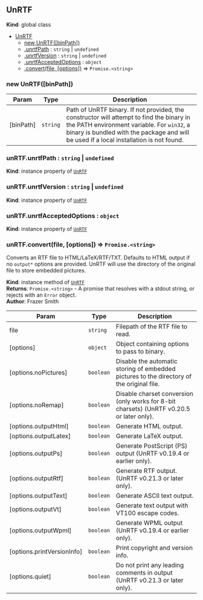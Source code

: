 <a name="UnRTF"></a>

## UnRTF
**Kind**: global class  

* [UnRTF](#UnRTF)
    * [new UnRTF([binPath])](#new_UnRTF_new)
    * [.unrtfPath](#UnRTF+unrtfPath) : <code>string</code> \| <code>undefined</code>
    * [.unrtfVersion](#UnRTF+unrtfVersion) : <code>string</code> \| <code>undefined</code>
    * [.unrtfAcceptedOptions](#UnRTF+unrtfAcceptedOptions) : <code>object</code>
    * [.convert(file, [options])](#UnRTF+convert) ⇒ <code>Promise.&lt;string&gt;</code>

<a name="new_UnRTF_new"></a>

### new UnRTF([binPath])

| Param | Type | Description |
| --- | --- | --- |
| [binPath] | <code>string</code> | Path of UnRTF binary. If not provided, the constructor will attempt to find the binary in the PATH environment variable. For `win32`, a binary is bundled with the package and will be used if a local installation is not found. |

<a name="UnRTF+unrtfPath"></a>

### unRTF.unrtfPath : <code>string</code> \| <code>undefined</code>
**Kind**: instance property of [<code>UnRTF</code>](#UnRTF)  
<a name="UnRTF+unrtfVersion"></a>

### unRTF.unrtfVersion : <code>string</code> \| <code>undefined</code>
**Kind**: instance property of [<code>UnRTF</code>](#UnRTF)  
<a name="UnRTF+unrtfAcceptedOptions"></a>

### unRTF.unrtfAcceptedOptions : <code>object</code>
**Kind**: instance property of [<code>UnRTF</code>](#UnRTF)  
<a name="UnRTF+convert"></a>

### unRTF.convert(file, [options]) ⇒ <code>Promise.&lt;string&gt;</code>
Converts an RTF file to HTML/LaTeX/RTF/TXT.
Defaults to HTML output if no `output*` options are provided.
UnRTF will use the directory of the original file to store embedded pictures.

**Kind**: instance method of [<code>UnRTF</code>](#UnRTF)  
**Returns**: <code>Promise.&lt;string&gt;</code> - A promise that resolves with a stdout string, or rejects with an `Error` object.  
**Author**: Frazer Smith  

| Param | Type | Description |
| --- | --- | --- |
| file | <code>string</code> | Filepath of the RTF file to read. |
| [options] | <code>object</code> | Object containing options to pass to binary. |
| [options.noPictures] | <code>boolean</code> | Disable the automatic storing of embedded pictures to the directory of the original file. |
| [options.noRemap] | <code>boolean</code> | Disable charset conversion (only works for 8-bit charsets) (UnRTF v0.20.5 or later only). |
| [options.outputHtml] | <code>boolean</code> | Generate HTML output. |
| [options.outputLatex] | <code>boolean</code> | Generate LaTeX output. |
| [options.outputPs] | <code>boolean</code> | Generate PostScript (PS) output (UnRTF v0.19.4 or earlier only). |
| [options.outputRtf] | <code>boolean</code> | Generate RTF output. (UnRTF v0.21.3 or later only). |
| [options.outputText] | <code>boolean</code> | Generate ASCII text output. |
| [options.outputVt] | <code>boolean</code> | Generate text output with VT100 escape codes. |
| [options.outputWpml] | <code>boolean</code> | Generate WPML output (UnRTF v0.19.4 or earlier only). |
| [options.printVersionInfo] | <code>boolean</code> | Print copyright and version info. |
| [options.quiet] | <code>boolean</code> | Do not print any leading comments in output (UnRTF v0.21.3 or later only). |

